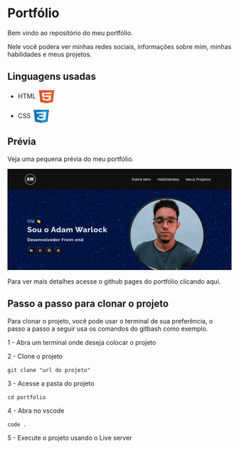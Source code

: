 # Portfólio

Bem vindo ao repositório do meu portfólio.

Nele você podera ver minhas redes sociais, informações sobre mim, minhas habilidades e meus projetos.

## Linguagens usadas

- HTML <img align="center" alt="HTML" height="30" width="40" src="https://raw.githubusercontent.com/devicons/devicon/master/icons/html5/html5-original.svg">

- CSS <img align="center" alt="CSS" height="30" width="40" src="https://raw.githubusercontent.com/devicons/devicon/master/icons/css3/css3-original.svg">

## Prévia

Veja uma pequena prévia do meu portfólio.

<img src="src/imagens/previa.png">

Para ver mais detalhes acesse o github pages do portfólio <a src="">clicando aqui</a>.

## Passo a passo para clonar o projeto

Para clonar o projeto, você pode usar o terminal de sua preferência, o passo a passo a seguir usa os comandos do gitbash como exemplo.

1 - Abra um terminal onde deseja colocar o projeto

2 - Clone o projeto
```
git clone "url do projeto"
```
3 - Acesse a pasta do projeto
```
cd portfolio
```
4 - Abra no vscode
```
code .
```
5 - Execute o projeto usando o Live server